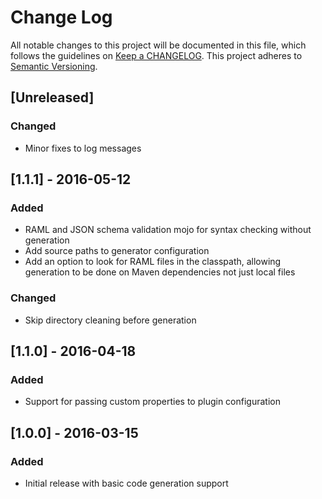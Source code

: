 # Change Log
All notable changes to this project will be documented in this file, which follows the guidelines 
on [Keep a CHANGELOG](http://keepachangelog.com/). This project adheres to 
[Semantic Versioning](http://semver.org/).

## [Unreleased]

### Changed

- Minor fixes to log messages

## [1.1.1] - 2016-05-12

### Added

- RAML and JSON schema validation mojo for syntax checking without generation
- Add source paths to generator configuration
- Add an option to look for RAML files in the classpath, allowing generation to be done on Maven dependencies not just local files

### Changed

- Skip directory cleaning before generation

## [1.1.0] - 2016-04-18

### Added

- Support for passing custom properties to plugin configuration

## [1.0.0] - 2016-03-15

### Added

- Initial release with basic code generation support
